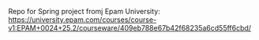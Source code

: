 Repo for Spring project fromj Epam University: https://university.epam.com/courses/course-v1:EPAM+0024+25.2/courseware/409eb788e67b42f68235a6cd55ff6cbd/
